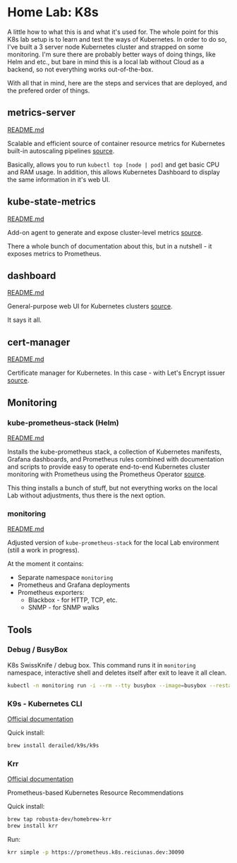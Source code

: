 # Home Lab: K8s

A little how to what this is and what it's used for. The whole point for this K8s lab setup is to learn and test the ways of Kubernetes. In order to do so, I've built a 3 server node Kubernetes cluster and strapped on some monitoring. I'm sure there are probably better ways of doing things, like Helm and etc., but bare in mind this is a local lab without Cloud as a backend, so not everything works out-of-the-box.

With all that in mind, here are the steps and services that are deployed, and the prefered order of things.

## metrics-server

[README.md](./metrics-server/)

Scalable and efficient source of container resource metrics for Kubernetes built-in autoscaling pipelines [source](https://github.com/kubernetes-sigs/metrics-server).

Basically, allows you to run `kubectl top [node | pod]` and get basic CPU and RAM usage. In addition, this allows Kubernetes Dashboard to display the same information in it's web UI.

## kube-state-metrics

[README.md](./kube-state-metrics/)

Add-on agent to generate and expose cluster-level metrics [source](https://github.com/kubernetes/kube-state-metrics).

There a whole bunch of documentation about this, but in a nutshell - it exposes metrics to Prometheus.

## dashboard

[README.md](./dashboard/)

General-purpose web UI for Kubernetes clusters [source](https://github.com/kubernetes/dashboard).

It says it all.

## cert-manager

[README.md](./cert-manager/)

Certificate manager for Kubernetes. In this case - with Let's Encrypt issuer [source](https://cert-manager.io/docs/).

## Monitoring

### kube-prometheus-stack (Helm)

[README.md](./kube-prometheus-stack/)

Installs the kube-prometheus stack, a collection of Kubernetes manifests, Grafana dashboards, and Prometheus rules combined with documentation and scripts to provide easy to operate end-to-end Kubernetes cluster monitoring with Prometheus using the Prometheus Operator [source](https://github.com/prometheus-community/helm-charts/tree/main/charts/kube-prometheus-stack).

This thing installs a bunch of stuff, but not everything works on the local Lab without adjustments, thus there is the next option.

### monitoring

[README.md](./monitoring/)

Adjusted version of `kube-prometheus-stack` for the local Lab environment (still a work in progress).

At the moment it contains:

* Separate namespace `monitoring`
* Prometheus and Grafana deployments
* Prometheus exporters:
  * Blackbox - for HTTP, TCP, etc.
  * SNMP - for SNMP walks

## Tools

### Debug / BusyBox

K8s SwissKnife / debug box. This command runs it in `monitoring` namespace, interactive shell and deletes itself after exit to leave it all clean.

```bash
kubectl -n monitoring run -i --rm --tty busybox --image=busybox --restart=Never -- sh
```

### K9s - Kubernetes CLI

[Official documentation](https://k9scli.io/)

Quick install:

```bash
brew install derailed/k9s/k9s
```

### Krr

[Official documentation](https://github.com/robusta-dev/krr)

Prometheus-based Kubernetes Resource Recommendations

Quick install:

```bash
brew tap robusta-dev/homebrew-krr
brew install krr
```

Run:

```bash
krr simple -p https://prometheus.k8s.reiciunas.dev:30090
```

